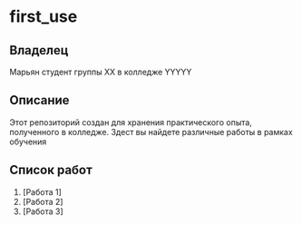 # first_use
## Владелец
Марьян студент группы ХХ в колледже YYYYY

## Описание
Этот репозиторий создан для хранения практического опыта, полученного в колледже. Здест вы найдете различные работы в рамках обучения

## Список работ
1. [Работа 1]
2. [Работа 2]
3. [Работа 3]